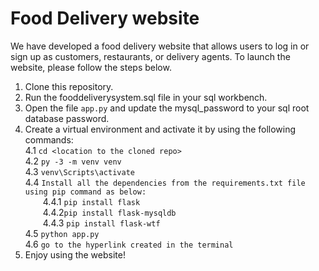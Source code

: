 # Food Delivery website
We have developed a food delivery website that allows users to log in or sign up as customers, restaurants, or delivery agents. To launch the website, please follow the steps below.
1. Clone this repository.
2. Run the fooddeliverysystem.sql file in your sql workbench.
3. Open the file ```app.py``` and update the mysql_password to your sql root database password.
4. Create a virtual environment and activate it by using the following commands:
\
  4.1 ```cd <location to the cloned repo>```
  \
  4.2 ```py -3 -m venv venv```
  \
  4.3 ```venv\Scripts\activate```
  \
  4.4 ```Install all the dependencies from the requirements.txt file using pip command as below:```
    \
      &ensp;&ensp;&ensp;&ensp;4.4.1 ```pip install flask```
      \
      &ensp;&ensp;&ensp;&ensp;4.4.2```pip install flask-mysqldb```
      \
      &ensp;&ensp;&ensp;&ensp;4.4.3 ```pip install flask-wtf```
    \
  4.5 ```python app.py```
  \
  4.6 ```go to the hyperlink created in the terminal```
5. Enjoy using the website!
